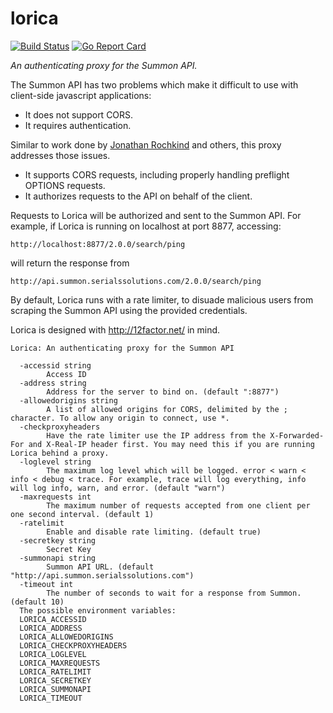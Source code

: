 # lorica
[![Build Status](https://travis-ci.org/cu-library/lorica.svg)](https://travis-ci.org/cu-library/lorica)
[![Go Report Card](https://goreportcard.com/badge/github.com/cu-library/lorica)](https://goreportcard.com/report/github.com/cu-library/lorica)

*An authenticating proxy for the Summon API.*

The Summon API has two problems which make it difficult to use with client-side javascript applications: 

* It does not support CORS. 
* It requires authentication. 

Similar to work done by [Jonathan Rochkind](https://bibwild.wordpress.com/2013/06/20/an-aid-for-those-developing-against-the-summon-api/) and others, this proxy addresses those issues. 

* It supports CORS requests, including properly handling preflight OPTIONS requests. 
* It authorizes requests to the API on behalf of the client. 

Requests to Lorica will be authorized and sent to the Summon API. For example, if Lorica is running on localhost at port 8877, accessing:

`http://localhost:8877/2.0.0/search/ping`

will return the response from 

`http://api.summon.serialssolutions.com/2.0.0/search/ping`

By default, Lorica runs with a rate limiter, to disuade malicious users from scraping the Summon API using the provided credentials.

Lorica is designed with http://12factor.net/ in mind. 

```
Lorica: An authenticating proxy for the Summon API

  -accessid string
        Access ID
  -address string
        Address for the server to bind on. (default ":8877")
  -allowedorigins string
        A list of allowed origins for CORS, delimited by the ; character. To allow any origin to connect, use *.
  -checkproxyheaders
        Have the rate limiter use the IP address from the X-Forwarded-For and X-Real-IP header first. You may need this if you are running Lorica behind a proxy.
  -loglevel string
        The maximum log level which will be logged. error < warn < info < debug < trace. For example, trace will log everything, info will log info, warn, and error. (default "warn")
  -maxrequests int
        The maximum number of requests accepted from one client per one second interval. (default 1)
  -ratelimit
        Enable and disable rate limiting. (default true)
  -secretkey string
        Secret Key
  -summonapi string
        Summon API URL. (default "http://api.summon.serialssolutions.com")
  -timeout int
        The number of seconds to wait for a response from Summon. (default 10)
  The possible environment variables:
  LORICA_ACCESSID
  LORICA_ADDRESS
  LORICA_ALLOWEDORIGINS
  LORICA_CHECKPROXYHEADERS
  LORICA_LOGLEVEL
  LORICA_MAXREQUESTS
  LORICA_RATELIMIT
  LORICA_SECRETKEY
  LORICA_SUMMONAPI
  LORICA_TIMEOUT
```
